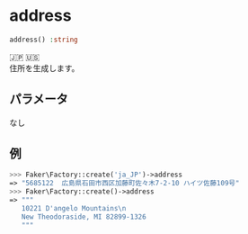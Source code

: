 # address
```php
address() :string
```
:jp: :us:  
住所を生成します。

## パラメータ
なし

## 例
```php
>>> Faker\Factory::create('ja_JP')->address
=> "5685122  広島県石田市西区加藤町佐々木7-2-10 ハイツ佐藤109号"
>>> Faker\Factory::create()->address
=> """
   10221 D'angelo Mountains\n
   New Theodoraside, MI 82899-1326
   """
```
